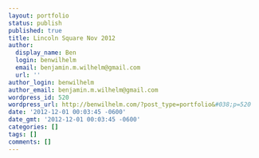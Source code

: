 ```yaml
---
layout: portfolio
status: publish
published: true
title: Lincoln Square Nov 2012
author:
  display_name: Ben
  login: benwilhelm
  email: benjamin.m.wilhelm@gmail.com
  url: ''
author_login: benwilhelm
author_email: benjamin.m.wilhelm@gmail.com
wordpress_id: 520
wordpress_url: http://benwilhelm.com/?post_type=portfolio&#038;p=520
date: '2012-12-01 00:03:45 -0600'
date_gmt: '2012-12-01 00:03:45 -0600'
categories: []
tags: []
comments: []
---
```


